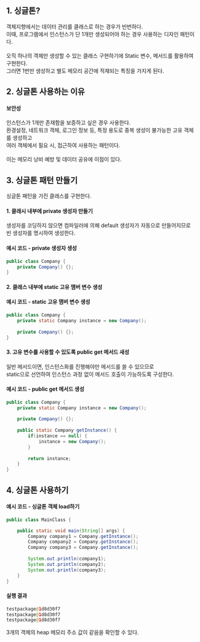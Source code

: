 ## 1. 싱글톤?
객체지향에서는 데이터 관리를 클래스로 하는 경우가 빈번하다.\
이때, 프로그램에서 인스턴스가 단 1개만 생성되어야 하는 경우 사용하는 디자인 패턴이다.\
\
오직 하나의 객체만 생성할 수 있는 클래스 구현하기에 Static 변수, 메서드를 활용하여 구현한다.\
그러면 1번만 생성하고 별도 메모리 공간에 적재되는 특징을 가지게 된다.


## 2. 싱글톤 사용하는 이유

#### 보안성
인스턴스가 1개만 존재함을 보증하고 싶은 경우 사용한다.\
환경설정, 네트워크 객체, 로그인 정보 등, 특정 용도로 중복 생성이 불가능한 고유 객체를 생성하고\
여러 객체에서 필요 시, 접근하여 사용하는 패턴이다.\
\
이는 메모리 낭비 예방 및 데이터 공유에 이점이 있다.


## 3. 싱글톤 패턴 만들기
싱글톤 패턴을 가진 클래스를 구현한다.

#### 1. 클래시 내부에 private 생성자 만들기
생성자를 코딩하지 않으면 컴파일러에 의해 default 생성자가 자동으로 만들어지므로 빈 생성자를 명시하여 생성한다.

#### 예시 코드 - private 생성자 생성
```java
public class Company {
	private Company() {};
}
```

#### 2. 클래스 내부에 static 고유 맴버 변수 생성

#### 예시 코드 - static 고유 맴버 변수 생성
```java
public class Company {
	private static Company instance = new Company();
	
	private Company() {};
}

```

#### 3. 고유 변수를 사용할 수 있도록 public get 메서드 새성
일반 메서드이면, 인스턴스화를 진행해야만 메서드를 쓸 수 있으므로\
static으로 선언하여 인스턴스 과정 없이 메서드 호출이 가능하도록 구성한다.

#### 예시 코드 -  public get 메서드 생성
```java
public class Company {
	private static Company instance = new Company();
	
	private Company() {};
	
	public static Company getInstance() {
		if(instance == null) {
			instance = new Company();
		}
		
		return instance;
	}
}
```


## 4. 싱글톤 사용하기

#### 예시 코드 - 싱글톤 객체 load하기
```java
public class MainClass {

	public static void main(String[] args) {
		Company company1 = Company.getInstance();
		Company company2 = Company.getInstance();
		Company company3 = Company.getInstance();
		
		System.out.println(company1);
		System.out.println(company2);
		System.out.println(company3);
	}
}
```
#### 실행 결과
```java
testpackage@1d8d30f7
testpackage@1d8d30f7
testpackage@1d8d30f7
```

3개의 객체의 heap 메모리 주소 값이 같음을 확인할 수 있다.